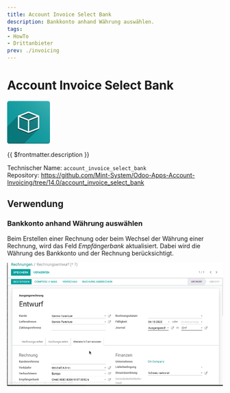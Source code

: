 ```yaml
---
title: Account Invoice Select Bank
description: Bankkonto anhand Währung auswählen.
tags:
- HowTo
- Drittanbieter
prev: ./invoicing
---
```

# Account Invoice Select Bank

![icon_oms_box](attachments/icon_oms_box.png)

{{ $frontmatter.description }}

Technischer Name: `account_invoice_select_bank`\
Repository: <https://github.com/Mint-System/Odoo-Apps-Account-Invoicing/tree/14.0/account_invoice_select_bank>

## Verwendung

### Bankkonto anhand Währung auswählen

Beim Erstellen einer Rechnung oder beim Wechsel der Währung einer Rechnung, wird das Feld *Empfängerbank* aktualisiert. Dabei wird die Währung des Bankkonto und der Rechnung berücksichtigt.

![Account Invoice Select Bank](attachments/Account%20Invoice%20Select%20Bank.gif)
